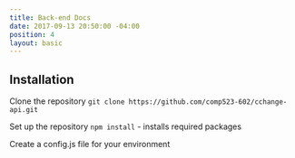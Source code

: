 ```yaml
---
title: Back-end Docs
date: 2017-09-13 20:50:00 -04:00
position: 4
layout: basic
---
```


## Installation

Clone the repository
`git clone https://github.com/comp523-602/cchange-api.git`

Set up the repository
`npm install` - installs required packages

Create a config.js file for your environment
